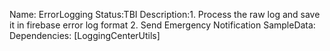 Name: ErrorLogging
Status:TBI
Description:1. Process the raw log and save it in firebase error log format
            2. Send Emergency Notification
SampleData: 
Dependencies: [LoggingCenterUtils]

